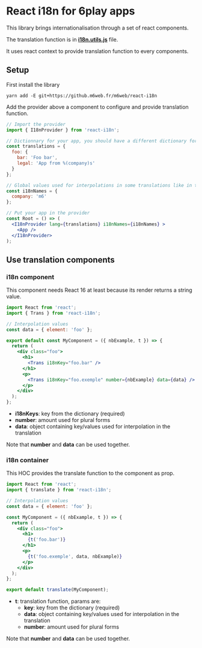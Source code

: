 # React i18n for 6play apps

This library brings internationalisation through a set of react components.

The translation function is in **[i18n.utils.js](./src/utils/i18n.utils.js)** file.

It uses react context to provide translation function to every components.

## Setup

First install the library
```shell
yarn add -E git+https://github.m6web.fr/m6web/react-i18n
```

Add the provider above a component to configure and provide translation function.

```jsx harmony
// Import the provider
import { I18nProvider } from 'react-i18n';

// Dictionnary for your app, you should have a different dictionary for each language
const translations = {
  foo: {
    bar: 'Foo bar',
    legal: 'App from %(company)s'
  }
};

// Global values used for interpolations in some translations like in the foo.legal key.
const i18nNames = {
  company: 'm6'
};

// Put your app in the provider
const Root = () => (
  <I18nProvider lang={translations} i18nNames={i18nNames} >
    <App />
  </I18nProvider>
);
```

## Use translation components

### i18n component
This component needs React 16 at least because its render returns a string value.
```jsx harmony
import React from 'react';
import { Trans } from 'react-i18n';

// Interpolation values
const data = { element: 'foo' };

export default const MyComponent = ({ nbExample, t }) => {
  return (
    <div class="foo">
      <h1>
        <Trans i18nKey="foo.bar" />
      </h1>
      <p>
        <Trans i18nKey="foo.exemple" number={nbExample} data={data} />
      </p>
    </div>
  );
};
```
* **i18nKeys**: key from the dictionary (required)
* **number**: amount used for plural forms
* **data**: object containing key/values used for interpolation in the translation

Note that **number** and **data** can be used together.

### i18n container
This  HOC provides the translate function to the component as prop.
```jsx harmony
import React from 'react';
import { translate } from 'react-i18n';

// Interpolation values
const data = { element: 'foo' };

const MyComponent = ({ nbExample, t }) => {
  return (
    <div class="foo">
      <h1>
        {t('foo.bar')}
      </h1>
      <p>
        {t('foo.exemple', data, nbExample)}
      </p>
    </div>
  );
};

export default translate(MyComponent);
```

* **t**: translation function, params are:
  * **key**: key from the dictionary (required)
  * **data**: object containing key/values used for interpolation in the translation
  * **number**: amount used for plural forms

Note that **number** and **data** can be used together.
